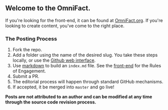 ## Welcome to the OmniFact.

If you're looking for the front-end, it can be found at [OmniFact.org](https://omnifact.org). If you're looking to create content, you've come to the right place.

### The Posting Process
1. Fork the repo.
2. Add a folder using the name of the desired slug. You take these steps locally, or use the [Github web interface](https://github.com/KirstieJane/STEMMRoleModels/wiki/Creating-new-folders-in-GitHub-repository-via-the-browser).
3. Use [markdown](https://guides.github.com/features/mastering-markdown/) to build an `index.md` file. See the [front-end](https://omnifact.org) for the Rules of Engagement.
4. Submit a PR.
5. The editorial process will happen through standard GitHub mechanisms.
6. If accepted, it be merged into `master` and go live!

**Posts are not attributed to an author and can be modified at any time through the source code revision process.**
